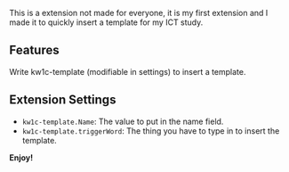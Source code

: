 
This is a extension not made for everyone, it is my first extension and I made it to quickly insert a template for my ICT study.

## Features

Write kw1c-template (modifiable in settings) to insert a template.

## Extension Settings

* `kw1c-template.Name`: The value to put in the name field.
* `kw1c-template.triggerWord`: The thing you have to type in to insert the template.

**Enjoy!**
